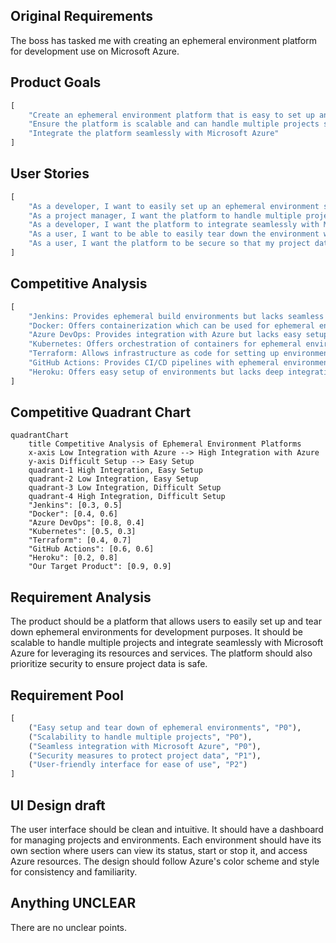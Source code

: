 ## Original Requirements
The boss has tasked me with creating an ephemeral environment platform for development use on Microsoft Azure.

## Product Goals
```python
[
    "Create an ephemeral environment platform that is easy to set up and use",
    "Ensure the platform is scalable and can handle multiple projects simultaneously",
    "Integrate the platform seamlessly with Microsoft Azure"
]
```

## User Stories
```python
[
    "As a developer, I want to easily set up an ephemeral environment so that I can start my project quickly",
    "As a project manager, I want the platform to handle multiple projects so that my team can work on different projects simultaneously",
    "As a developer, I want the platform to integrate seamlessly with Microsoft Azure so that I can leverage Azure's resources and services",
    "As a user, I want to be able to easily tear down the environment when I'm done so that I can save on resources",
    "As a user, I want the platform to be secure so that my project data is safe"
]
```

## Competitive Analysis
```python
[
    "Jenkins: Provides ephemeral build environments but lacks seamless integration with Azure",
    "Docker: Offers containerization which can be used for ephemeral environments but requires additional configuration for Azure integration",
    "Azure DevOps: Provides integration with Azure but lacks easy setup for ephemeral environments",
    "Kubernetes: Offers orchestration of containers for ephemeral environments but has a steep learning curve",
    "Terraform: Allows infrastructure as code for setting up environments but lacks seamless Azure integration",
    "GitHub Actions: Provides CI/CD pipelines with ephemeral environments but is not as scalable for multiple projects",
    "Heroku: Offers easy setup of environments but lacks deep integration with Azure"
]
```

## Competitive Quadrant Chart
```mermaid
quadrantChart
    title Competitive Analysis of Ephemeral Environment Platforms
    x-axis Low Integration with Azure --> High Integration with Azure
    y-axis Difficult Setup --> Easy Setup
    quadrant-1 High Integration, Easy Setup
    quadrant-2 Low Integration, Easy Setup
    quadrant-3 Low Integration, Difficult Setup
    quadrant-4 High Integration, Difficult Setup
    "Jenkins": [0.3, 0.5]
    "Docker": [0.4, 0.6]
    "Azure DevOps": [0.8, 0.4]
    "Kubernetes": [0.5, 0.3]
    "Terraform": [0.4, 0.7]
    "GitHub Actions": [0.6, 0.6]
    "Heroku": [0.2, 0.8]
    "Our Target Product": [0.9, 0.9]
```

## Requirement Analysis
The product should be a platform that allows users to easily set up and tear down ephemeral environments for development purposes. It should be scalable to handle multiple projects and integrate seamlessly with Microsoft Azure for leveraging its resources and services. The platform should also prioritize security to ensure project data is safe.

## Requirement Pool
```python
[
    ("Easy setup and tear down of ephemeral environments", "P0"),
    ("Scalability to handle multiple projects", "P0"),
    ("Seamless integration with Microsoft Azure", "P0"),
    ("Security measures to protect project data", "P1"),
    ("User-friendly interface for ease of use", "P2")
]
```

## UI Design draft
The user interface should be clean and intuitive. It should have a dashboard for managing projects and environments. Each environment should have its own section where users can view its status, start or stop it, and access Azure resources. The design should follow Azure's color scheme and style for consistency and familiarity.

## Anything UNCLEAR
There are no unclear points.